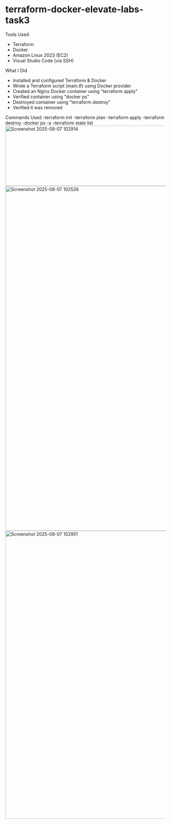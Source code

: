 # terraform-docker-elevate-labs-task3

Tools Used
- Terraform
- Docker
- Amazon Linux 2023 (EC2)
- Visual Studio Code (via SSH)

What I Did
- Installed and configured Terraform & Docker
- Wrote a Terraform script (main.tf) using Docker provider
- Created an Nginx Docker container using "terraform apply"
- Verified container using "docker ps"
- Destroyed container using "terraform destroy"
- Verified it was removed

Commands Used
-terraform init
-terraform plan
-terraform apply
-terraform destroy
-docker ps -a
-terraform state list
<img width="1505" height="189" alt="Screenshot 2025-08-07 102914" src="https://github.com/user-attachments/assets/bfabcf1f-1488-49cf-b188-12089c25d840" />
<img width="1920" height="1080" alt="Screenshot 2025-08-07 102526" src="https://github.com/user-attachments/assets/73830534-5a5b-41b5-86dd-300d748b2904" />
<img width="1479" height="902" alt="Screenshot 2025-08-07 102951" src="https://github.com/user-attachments/assets/dc0c2508-1c63-4104-8d4b-3e17de36b6e3" />
